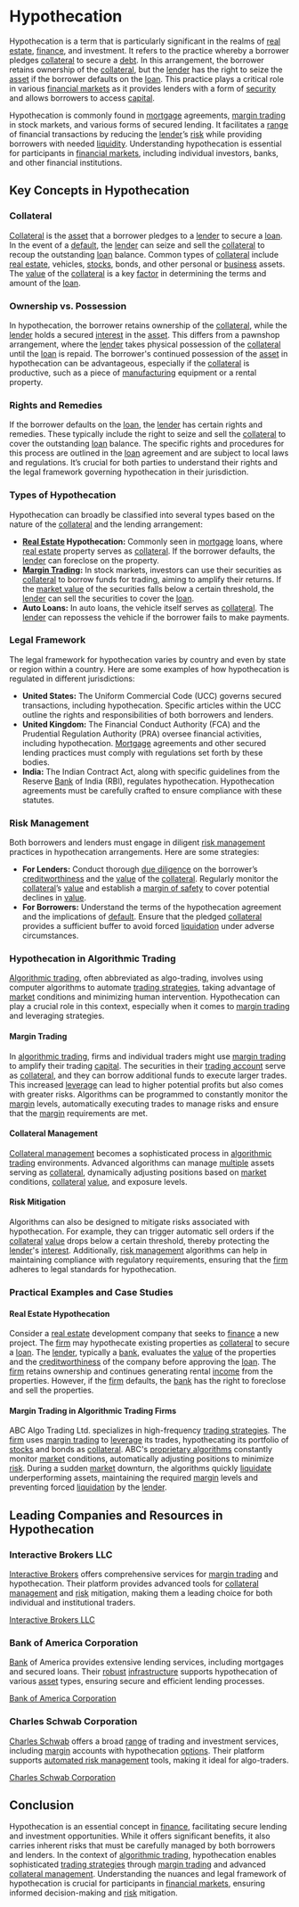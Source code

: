 # Hypothecation

Hypothecation is a term that is particularly significant in the realms of [real estate](../r/real_estate.md), [finance](../f/finance.md), and investment. It refers to the practice whereby a borrower pledges [collateral](../c/collateral.md) to secure a [debt](../d/debt.md). In this arrangement, the borrower retains ownership of the [collateral](../c/collateral.md), but the [lender](../l/lender.md) has the right to seize the [asset](../a/asset.md) if the borrower defaults on the [loan](../l/loan.md). This practice plays a critical role in various [financial markets](../f/financial_market.md) as it provides lenders with a form of [security](../s/security.md) and allows borrowers to access [capital](../c/capital.md).

Hypothecation is commonly found in [mortgage](../m/mortgage.md) agreements, [margin trading](../m/margin_trading.md) in stock markets, and various forms of secured lending. It facilitates a [range](../r/range.md) of financial transactions by reducing the [lender](../l/lender.md)’s [risk](../r/risk.md) while providing borrowers with needed [liquidity](../l/liquidity.md). Understanding hypothecation is essential for participants in [financial markets](../f/financial_market.md), including individual investors, banks, and other financial institutions.

## Key Concepts in Hypothecation

### Collateral

[Collateral](../c/collateral.md) is the [asset](../a/asset.md) that a borrower pledges to a [lender](../l/lender.md) to secure a [loan](../l/loan.md). In the event of a [default](../d/default.md), the [lender](../l/lender.md) can seize and sell the [collateral](../c/collateral.md) to recoup the outstanding [loan](../l/loan.md) balance. Common types of [collateral](../c/collateral.md) include [real estate](../r/real_estate.md), vehicles, [stocks](../s/stock.md), bonds, and other personal or [business](../b/business.md) assets. The [value](../v/value.md) of the [collateral](../c/collateral.md) is a key [factor](../f/factor.md) in determining the terms and amount of the [loan](../l/loan.md).

### Ownership vs. Possession

In hypothecation, the borrower retains ownership of the [collateral](../c/collateral.md), while the [lender](../l/lender.md) holds a secured [interest](../i/interest.md) in the [asset](../a/asset.md). This differs from a pawnshop arrangement, where the [lender](../l/lender.md) takes physical possession of the [collateral](../c/collateral.md) until the [loan](../l/loan.md) is repaid. The borrower's continued possession of the [asset](../a/asset.md) in hypothecation can be advantageous, especially if the [collateral](../c/collateral.md) is productive, such as a piece of [manufacturing](../m/manufacturing.md) equipment or a rental property.

### Rights and Remedies

If the borrower defaults on the [loan](../l/loan.md), the [lender](../l/lender.md) has certain rights and remedies. These typically include the right to seize and sell the [collateral](../c/collateral.md) to cover the outstanding [loan](../l/loan.md) balance. The specific rights and procedures for this process are outlined in the [loan](../l/loan.md) agreement and are subject to local laws and regulations. It’s crucial for both parties to understand their rights and the legal framework governing hypothecation in their jurisdiction.

### Types of Hypothecation

Hypothecation can broadly be classified into several types based on the nature of the [collateral](../c/collateral.md) and the lending arrangement:

- **[Real Estate](../r/real_estate.md) Hypothecation:** Commonly seen in [mortgage](../m/mortgage.md) loans, where [real estate](../r/real_estate.md) property serves as [collateral](../c/collateral.md). If the borrower defaults, the [lender](../l/lender.md) can foreclose on the property.
- **[Margin Trading](../m/margin_trading.md):** In stock markets, investors can use their securities as [collateral](../c/collateral.md) to borrow funds for trading, aiming to amplify their returns. If the [market value](../m/market_value.md) of the securities falls below a certain threshold, the [lender](../l/lender.md) can sell the securities to cover the [loan](../l/loan.md).
- **Auto Loans:** In auto loans, the vehicle itself serves as [collateral](../c/collateral.md). The [lender](../l/lender.md) can repossess the vehicle if the borrower fails to make payments.

### Legal Framework

The legal framework for hypothecation varies by country and even by state or region within a country. Here are some examples of how hypothecation is regulated in different jurisdictions:

- **United States:** The Uniform Commercial Code (UCC) governs secured transactions, including hypothecation. Specific articles within the UCC outline the rights and responsibilities of both borrowers and lenders.
- **United Kingdom:** The Financial Conduct Authority (FCA) and the Prudential Regulation Authority (PRA) oversee financial activities, including hypothecation. [Mortgage](../m/mortgage.md) agreements and other secured lending practices must comply with regulations set forth by these bodies.
- **India:** The Indian Contract Act, along with specific guidelines from the Reserve [Bank](../b/bank.md) of India (RBI), regulates hypothecation. Hypothecation agreements must be carefully crafted to ensure compliance with these statutes.

### Risk Management

Both borrowers and lenders must engage in diligent [risk management](../r/risk_management.md) practices in hypothecation arrangements. Here are some strategies:

- **For Lenders:** Conduct thorough [due diligence](../d/due_diligence.md) on the borrower’s [creditworthiness](../c/creditworthiness.md) and the [value](../v/value.md) of the [collateral](../c/collateral.md). Regularly monitor the [collateral](../c/collateral.md)’s [value](../v/value.md) and establish a [margin of safety](../m/margin_of_safety.md) to cover potential declines in [value](../v/value.md).
- **For Borrowers:** Understand the terms of the hypothecation agreement and the implications of [default](../d/default.md). Ensure that the pledged [collateral](../c/collateral.md) provides a sufficient buffer to avoid forced [liquidation](../l/liquidation.md) under adverse circumstances.

### Hypothecation in Algorithmic Trading

[Algorithmic trading](../a/accountability.md), often abbreviated as algo-trading, involves using computer algorithms to automate [trading strategies](../t/trading_strategies.md), taking advantage of [market](../m/market.md) conditions and minimizing human intervention. Hypothecation can play a crucial role in this context, especially when it comes to [margin trading](../m/margin_trading.md) and leveraging strategies.

#### Margin Trading

In [algorithmic trading](../a/accountability.md), firms and individual traders might use [margin trading](../m/margin_trading.md) to amplify their trading [capital](../c/capital.md). The securities in their [trading account](../t/trading_account.md) serve as [collateral](../c/collateral.md), and they can borrow additional funds to execute larger trades. This increased [leverage](../l/leverage.md) can lead to higher potential profits but also comes with greater risks. Algorithms can be programmed to constantly monitor the [margin](../m/margin.md) levels, automatically executing trades to manage risks and ensure that the [margin](../m/margin.md) requirements are met.

#### Collateral Management

[Collateral management](../c/collateral_management.md) becomes a sophisticated process in [algorithmic trading](../a/accountability.md) environments. Advanced algorithms can manage [multiple](../m/multiple.md) assets serving as [collateral](../c/collateral.md), dynamically adjusting positions based on [market](../m/market.md) conditions, [collateral](../c/collateral.md) [value](../v/value.md), and exposure levels.

#### Risk Mitigation

Algorithms can also be designed to mitigate risks associated with hypothecation. For example, they can trigger automatic sell orders if the [collateral](../c/collateral.md) [value](../v/value.md) drops below a certain threshold, thereby protecting the [lender](../l/lender.md)'s [interest](../i/interest.md). Additionally, [risk management](../r/risk_management.md) algorithms can help in maintaining compliance with regulatory requirements, ensuring that the [firm](../f/firm.md) adheres to legal standards for hypothecation.

### Practical Examples and Case Studies

#### Real Estate Hypothecation

Consider a [real estate](../r/real_estate.md) development company that seeks to [finance](../f/finance.md) a new project. The [firm](../f/firm.md) may hypothecate existing properties as [collateral](../c/collateral.md) to secure a [loan](../l/loan.md). The [lender](../l/lender.md), typically a [bank](../b/bank.md), evaluates the [value](../v/value.md) of the properties and the [creditworthiness](../c/creditworthiness.md) of the company before approving the [loan](../l/loan.md). The [firm](../f/firm.md) retains ownership and continues generating rental [income](../i/income.md) from the properties. However, if the [firm](../f/firm.md) defaults, the [bank](../b/bank.md) has the right to foreclose and sell the properties.

#### Margin Trading in Algorithmic Trading Firms

ABC Algo Trading Ltd. specializes in high-frequency [trading strategies](../t/trading_strategies.md). The [firm](../f/firm.md) uses [margin trading](../m/margin_trading.md) to [leverage](../l/leverage.md) its trades, hypothecating its portfolio of [stocks](../s/stock.md) and bonds as [collateral](../c/collateral.md). ABC's [proprietary algorithms](../p/proprietary_algorithms.md) constantly monitor [market](../m/market.md) conditions, automatically adjusting positions to minimize [risk](../r/risk.md). During a sudden [market](../m/market.md) downturn, the algorithms quickly [liquidate](../l/liquidate.md) underperforming assets, maintaining the required [margin](../m/margin.md) levels and preventing forced [liquidation](../l/liquidation.md) by the [lender](../l/lender.md).

## Leading Companies and Resources in Hypothecation

### Interactive Brokers LLC

[Interactive Brokers](../i/interactive_brokers.md) offers comprehensive services for [margin trading](../m/margin_trading.md) and hypothecation. Their platform provides advanced tools for [collateral management](../c/collateral_management.md) and [risk](../r/risk.md) mitigation, making them a leading choice for both individual and institutional traders.

[Interactive Brokers LLC](https://www.interactivebrokers.com)

### Bank of America Corporation

[Bank](../b/bank.md) of America provides extensive lending services, including mortgages and secured loans. Their [robust](../r/robust.md) [infrastructure](../i/infrastructure.md) supports hypothecation of various [asset](../a/asset.md) types, ensuring secure and efficient lending processes.

[Bank of America Corporation](https://www.bankofamerica.com)

### Charles Schwab Corporation

[Charles Schwab](../c/charles_schwab.md) offers a broad [range](../r/range.md) of trading and investment services, including [margin](../m/margin.md) accounts with hypothecation [options](../o/options.md). Their platform supports [automated risk management](../a/automated_risk_management.md) tools, making it ideal for algo-traders.

[Charles Schwab Corporation](https://www.schwab.com)

## Conclusion

Hypothecation is an essential concept in [finance](../f/finance.md), facilitating secure lending and investment opportunities. While it offers significant benefits, it also carries inherent risks that must be carefully managed by both borrowers and lenders. In the context of [algorithmic trading](../a/accountability.md), hypothecation enables sophisticated [trading strategies](../t/trading_strategies.md) through [margin trading](../m/margin_trading.md) and advanced [collateral management](../c/collateral_management.md). Understanding the nuances and legal framework of hypothecation is crucial for participants in [financial markets](../f/financial_market.md), ensuring informed decision-making and [risk](../r/risk.md) mitigation.